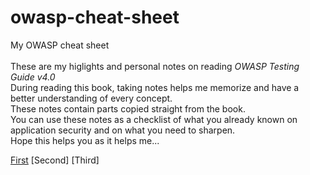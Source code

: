 # owasp-cheat-sheet
My OWASP cheat sheet \
\
These are my higlights and personal notes on reading _OWASP Testing Guide v4.0_ \
During reading this book, taking notes helps me memorize and have a better understanding of every concept. \
These notes contain parts copied straight from the book. \
You can use these notes as a checklist of what you already known on application security and on what you need to sharpen. \
Hope this helps you as it helps me...

[First](./01_not_set_yet.md)
[Second]
[Third]

